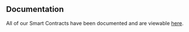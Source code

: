 ## Documentation
All of our Smart Contracts have been documented and are viewable [here](https://connorblockchain.gitbook.io/wom-dutchauction/).
